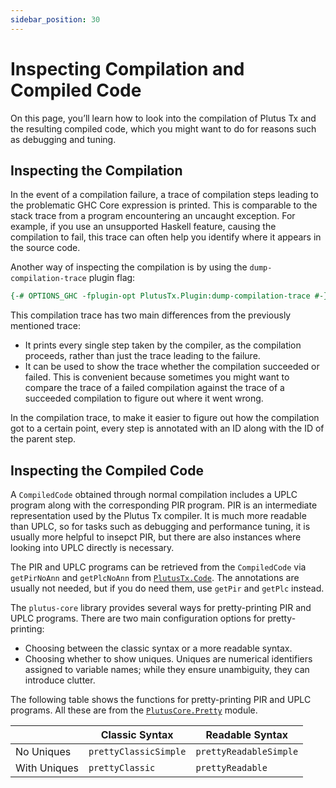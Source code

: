 ```yaml
---
sidebar_position: 30
---
```


# Inspecting Compilation and Compiled Code

On this page, you’ll learn how to look into the compilation of Plutus Tx and the resulting compiled code, which you might want to do for reasons such as debugging and tuning.

## Inspecting the Compilation

In the event of a compilation failure, a trace of compilation steps leading to the problematic GHC Core expression is printed.
This is comparable to the stack trace from a program encountering an uncaught exception.
For example, if you use an unsupported Haskell feature, causing the compilation to fail, this trace can often help you identify where it appears in the source code.

Another way of inspecting the compilation is by using the `dump-compilation-trace` plugin flag:

```haskell
{-# OPTIONS_GHC -fplugin-opt PlutusTx.Plugin:dump-compilation-trace #-}
```

This compilation trace has two main differences from the previously mentioned trace:

- It prints every single step taken by the compiler, as the compilation proceeds, rather than just the trace leading to the failure.
- It can be used to show the trace whether the compilation succeeded or failed.
  This is convenient because sometimes you might want to compare the trace of a failed compilation against the trace of a succeeded compilation to figure out where it went wrong.

In the compilation trace, to make it easier to figure out how the compilation got to a certain point, every step is annotated with an ID along with the ID of the parent step.

## Inspecting the Compiled Code

A `CompiledCode` obtained through normal compilation includes a UPLC program along with the corresponding PIR program.
PIR is an intermediate representation used by the Plutus Tx compiler.
It is much more readable than UPLC, so for tasks such as debugging and performance tuning, it is usually more helpful to insepct PIR, but there are also instances where looking into UPLC directly is necessary.

The PIR and UPLC programs can be retrieved from the `CompiledCode` via `getPirNoAnn` and `getPlcNoAnn` from [`PlutusTx.Code`](https://plutus.cardano.intersectmbo.org/haddock/latest/plutus-tx/PlutusTx-Code.html).
The annotations are usually not needed, but if you do need them, use `getPir` and `getPlc` instead.

The `plutus-core` library provides several ways for pretty-printing PIR and UPLC programs.
There are two main configuration options for pretty-printing:
- Choosing between the classic syntax or a more readable syntax.
- Choosing whether to show uniques.
  Uniques are numerical identifiers assigned to variable names; while they ensure unambiguity, they can introduce clutter.

The following table shows the functions for pretty-printing PIR and UPLC programs.
All these are from the [`PlutusCore.Pretty`](https://plutus.cardano.intersectmbo.org/haddock/latest/plutus-core/PlutusCore-Pretty.html) module.

| |Classic Syntax|Readable Syntax|
|-|-|-|
|No Uniques|`prettyClassicSimple`|`prettyReadableSimple`|
|With Uniques|`prettyClassic`|`prettyReadable`|
